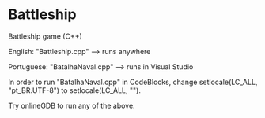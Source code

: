 # Battleship

Battleship game (C++)

English: "Battleship.cpp" --> runs anywhere

Portuguese: "BatalhaNaval.cpp" --> runs in Visual Studio

In order to run "BatalhaNaval.cpp" in CodeBlocks, change setlocale(LC_ALL, "pt_BR.UTF-8") to setlocale(LC_ALL, "").

Try onlineGDB to run any of the above.
